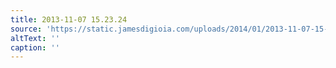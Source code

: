```yaml
---
title: 2013-11-07 15.23.24
source: 'https://static.jamesdigioia.com/uploads/2014/01/2013-11-07-15-23-24-scaled.jpg'
altText: ''
caption: ''
---
```


